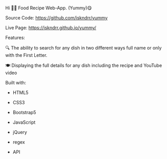 
Hi 👋🏻 
Food Recipe Web-App. (Yummy)😋

Source Code: https://github.com/iskndrr/yummy

Live Page: https://iskndrr.github.io/yummy/


Features:

🔍 The ability to search for any dish in two different ways full name or only with the First Letter.

🍽️ Displaying the full details for any dish including the recipe and YouTube video

Built with:

- HTML5

- CSS3

- Bootstrap5

- JavaScript

- jQuery 

- regex

- API

